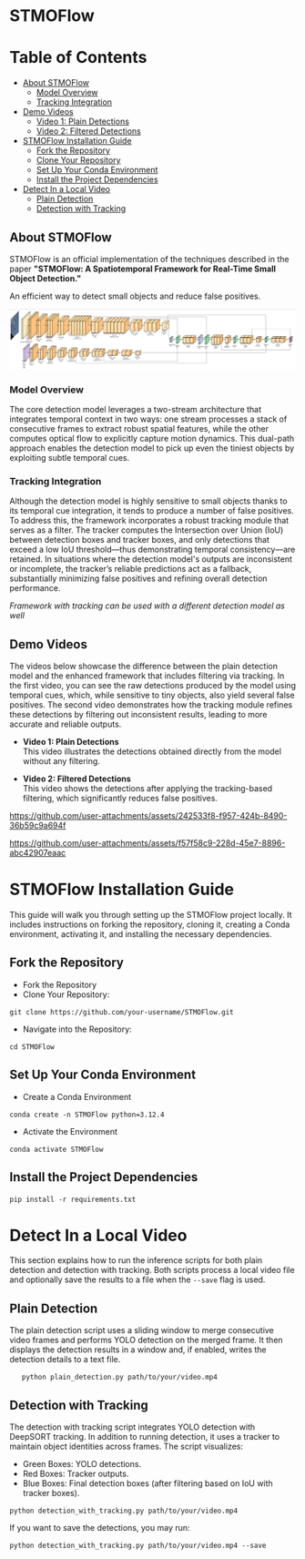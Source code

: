 # STMOFlow

# Table of Contents

- [About STMOFlow](#about-stmoflow)
  - [Model Overview](#model-overview)
  - [Tracking Integration](#tracking-integration)
- [Demo Videos](#demo-videos)
  - [Video 1: Plain Detections](#video-1-plain-detections)
  - [Video 2: Filtered Detections](#video-2-filtered-detections)
- [STMOFlow Installation Guide](#stmoflow-installation-guide)
  - [Fork the Repository](#fork-the-repository)
  - [Clone Your Repository](#clone-your-repository)
  - [Set Up Your Conda Environment](#set-up-your-conda-environment)
  - [Install the Project Dependencies](#install-the-project-dependencies)
- [Detect In a Local Video](#detect-in-a-local-video)
  - [Plain Detection](#plain-detection)
  - [Detection with Tracking](#detection-with-tracking)


## About STMOFlow

STMOFlow is an official implementation of the techniques described in the paper **"STMOFlow: A Spatiotemporal Framework for Real-Time Small Object Detection."**

An efficient way to detect small objects and reduce false positives.

![Project Image](./output_video/model_architecture.png)


### Model Overview

The core detection model leverages a two-stream architecture that integrates temporal context in two ways: one stream processes a stack of consecutive frames to extract robust spatial features, while the other computes optical flow to explicitly capture motion dynamics. This dual-path approach enables the detection model to pick up even the tiniest objects by exploiting subtle temporal cues.

### Tracking Integration

Although the detection model is highly sensitive to small objects thanks to its temporal cue integration, it tends to produce a number of false positives. To address this, the framework incorporates a robust tracking module that serves as a filter. The tracker computes the Intersection over Union (IoU) between detection boxes and tracker boxes, and only detections that exceed a low IoU threshold—thus demonstrating temporal consistency—are retained. In situations where the detection model's outputs are inconsistent or incomplete, the tracker’s reliable predictions act as a fallback, substantially minimizing false positives and refining overall detection performance.

_Framework with tracking can be used with a different detection model as well_

## Demo Videos

The videos below showcase the difference between the plain detection model and the enhanced framework that includes filtering via tracking. In the first video, you can see the raw detections produced by the model using temporal cues, which, while sensitive to tiny objects, also yield several false positives. The second video demonstrates how the tracking module refines these detections by filtering out inconsistent results, leading to more accurate and reliable outputs.

- **Video 1: Plain Detections**  
  This video illustrates the detections obtained directly from the model without any filtering.

- **Video 2: Filtered Detections**  
  This video shows the detections after applying the tracking-based filtering, which significantly reduces false positives.

https://github.com/user-attachments/assets/242533f8-f957-424b-8490-36b59c9a694f



https://github.com/user-attachments/assets/f57f58c9-228d-45e7-8896-abc42907eaac






# STMOFlow Installation Guide
This guide will walk you through setting up the STMOFlow project locally. It includes instructions on forking the repository, cloning it, creating a Conda environment, activating it, and installing the necessary dependencies.

## Fork the Repository
- Fork the Repository
- Clone Your Repository:
```
git clone https://github.com/your-username/STMOFlow.git
```
- Navigate into the Repository:
```
cd STMOFlow
```

## Set Up Your Conda Environment
- Create a Conda Environment
```
conda create -n STMOFlow python=3.12.4
```
- Activate the Environment
```
conda activate STMOFlow
```

## Install the Project Dependencies
```
pip install -r requirements.txt
```

# Detect In a Local Video

This section explains how to run the inference scripts for both plain detection and detection with tracking. Both scripts process a local video file and optionally save the results to a file when the `--save` flag is used.


## Plain Detection

The plain detection script uses a sliding window to merge consecutive video frames and performs YOLO detection on the merged frame. It then displays the detection results in a window and, if enabled, writes the detection details to a text file.

```
   python plain_detection.py path/to/your/video.mp4
```

## Detection with Tracking

The detection with tracking script integrates YOLO detection with DeepSORT tracking. In addition to running detection, it uses a tracker to maintain object identities across frames. The script visualizes:

- Green Boxes: YOLO detections.
- Red Boxes: Tracker outputs.
- Blue Boxes: Final detection boxes (after filtering based on IoU with tracker boxes).

```
python detection_with_tracking.py path/to/your/video.mp4
```

If you want to save the detections, you may run:
```
python detection_with_tracking.py path/to/your/video.mp4 --save
```



